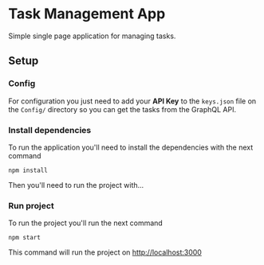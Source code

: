 # Task Management App

Simple single page application for managing tasks.

## Setup

### Config
For configuration you just need to add your **API Key** to the `keys.json` file on the `Config/` directory so you can get the tasks from the GraphQL API.

### Install dependencies
To run the application you'll need to install the dependencies with the next command

`npm install`

Then you'll need to run the project with...

### Run project
To run the project you'll run the next command

`npm start`

This command will run the project on [http://localhost:3000](http://localhost:3000)
